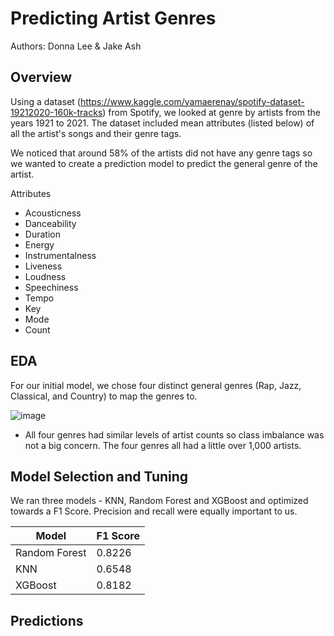 # Predicting Artist Genres

Authors: Donna Lee & Jake Ash

## Overview 

Using a dataset (https://www.kaggle.com/yamaerenay/spotify-dataset-19212020-160k-tracks) from Spotify, we looked at genre by artists from the years 1921 to 2021. The dataset included mean attributes (listed below) of all the artist's songs and their genre tags. 

We noticed that around 58% of the artists did not have any genre tags so we wanted to create a prediction model to predict the general genre of the artist. 

Attributes
* Acousticness
* Danceability
* Duration 
* Energy
* Instrumentalness
* Liveness
* Loudness
* Speechiness
* Tempo
* Key
* Mode
* Count

## EDA

For our initial model, we chose four distinct general genres (Rap, Jazz, Classical, and Country) to map the genres to. 

![image](https://user-images.githubusercontent.com/76017120/113424460-32b87f80-939e-11eb-9127-c2601a1441ed.png)

* All four genres had similar levels of artist counts so class imbalance was not a big concern. The four genres all had a little over 1,000 artists. 




## Model Selection and Tuning

We ran three models - KNN, Random Forest and XGBoost and optimized towards a F1 Score. Precision and recall were equally important to us. 


| Model         | F1 Score    |
| -----------   | ----------- |
| Random Forest |   0.8226    |
|  KNN          |   0.6548    |
|  XGBoost      |   0.8182    |


## Predictions 






